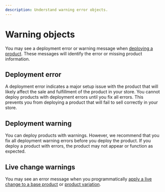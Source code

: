 ```yaml
---
description: Understand warning error objects.
---
```


# Warning objects

You may see a deployment error or warning message when [deploying a product](../../../admin-apis/product-management/manage-products-asynchronous-api/deploying-a-product.md). These messages will identify the error or missing product information.

## Deployment error

A deployment error indicates a major setup issue with the product that will likely affect the sale and fulfillment of the product in your store. You cannot deploy products with deployment errors until you fix all errors. This prevents you from deploying a product that will fail to sell correctly in your store.

## Deployment warning

You can deploy products with warnings. However, we recommend that you fix all deployment warning errors before you deploy the product. If you deploy a product with errors, the product may not appear or function as expected.

## Live change warnings

You may see an error message when you programmatically [apply a live change to a base product](../../../admin-apis/product-management/manage-products-asynchronous-api/applying-live-changes.md#applying-a-live-change-to-a-base-product-or-individual-product) or [product variation](../../../admin-apis/product-management/manage-products-asynchronous-api/applying-live-changes.md#applying-a-live-change-to-a-product-variation).
